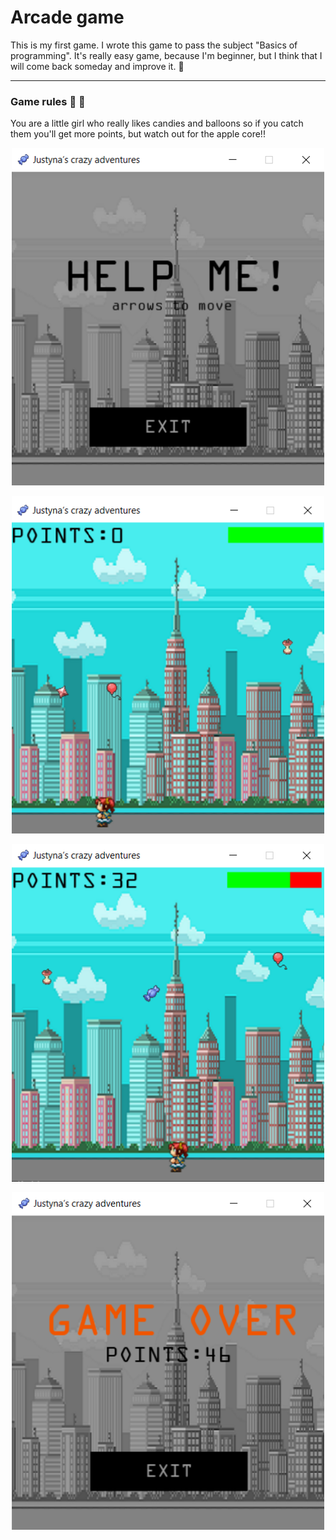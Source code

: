 # Arcade game
This is my first game. I wrote this game to pass the subject "Basics of programming". It's really easy game, because I'm beginner, but I think that I will come back someday and improve it. :crossed_fingers:	

***
### Game rules :lollipop:	:apple:	
You are a little girl who really likes candies and balloons so if you catch them you'll get more points, but watch out for the apple core!!

<p align="center">
   <a href="" target="_blank"> <img src="https://github.com/jkrotoszynska/pythonGame/blob/master/poczatek-gry.png" width="500" height="540"/> </a></p>
<p align="center">
   <a href="" target="_blank"> <img src="https://github.com/jkrotoszynska/pythonGame/blob/master/gra.png" width="500" height="540"/> </a></p>
<p align="center">
   <a href="" target="_blank"> <img src="https://github.com/jkrotoszynska/pythonGame/blob/master/rozgrywka.png" width="500" height="540"/> </a></p>
<p align="center">
   <a href="" target="_blank"> <img src="https://github.com/jkrotoszynska/pythonGame/blob/master/koniec-gry.png" width="500" height="540"/> </a></p>
